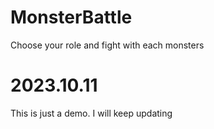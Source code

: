 # MonsterBattle
Choose your role and fight with each monsters
# 2023.10.11
This is just a demo. I will keep updating
